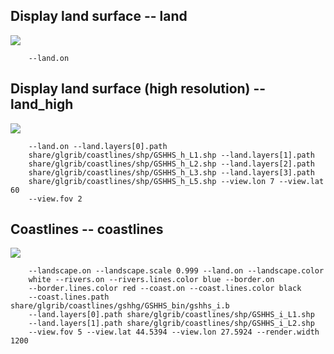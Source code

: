 ## Display land surface -- land
![](tree/master/share/glgrib/test/land/TEST_0000.png)

```
    --land.on 
```
## Display land surface (high resolution) -- land_high
![](tree/master/share/glgrib/test/land_high/TEST_0000.png)

```
    --land.on --land.layers[0].path 
    share/glgrib/coastlines/shp/GSHHS_h_L1.shp --land.layers[1].path 
    share/glgrib/coastlines/shp/GSHHS_h_L2.shp --land.layers[2].path 
    share/glgrib/coastlines/shp/GSHHS_h_L3.shp --land.layers[3].path 
    share/glgrib/coastlines/shp/GSHHS_h_L5.shp --view.lon 7 --view.lat 60 
    --view.fov 2 
```
## Coastlines -- coastlines
![](tree/master/share/glgrib/test/coastlines/TEST_0000.png)

```
    --landscape.on --landscape.scale 0.999 --land.on --landscape.color 
    white --rivers.on --rivers.lines.color blue --border.on 
    --border.lines.color red --coast.on --coast.lines.color black 
    --coast.lines.path share/glgrib/coastlines/gshhg/GSHHS_bin/gshhs_i.b 
    --land.layers[0].path share/glgrib/coastlines/shp/GSHHS_i_L1.shp 
    --land.layers[1].path share/glgrib/coastlines/shp/GSHHS_i_L2.shp 
    --view.fov 5 --view.lat 44.5394 --view.lon 27.5924 --render.width 1200 
```
